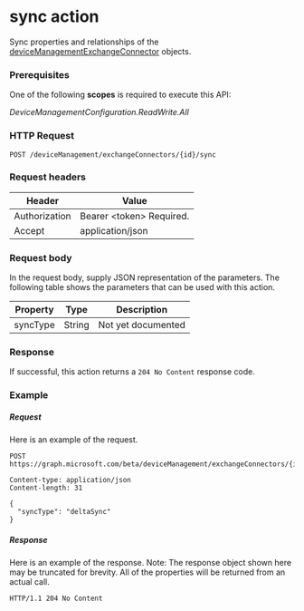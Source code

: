 ﻿# sync action
Sync properties and relationships of the [deviceManagementExchangeConnector](../resources/intune_onboarding_devicemanagementexchangeconnector.md) objects.
### Prerequisites
One of the following **scopes** is required to execute this API:

*DeviceManagementConfiguration.ReadWrite.All*
### HTTP Request
<!-- {
  "blockType": "ignored"
}
-->
```http
POST /deviceManagement/exchangeConnectors/{id}/sync
```

### Request headers
|Header|Value|
|---|---|
|Authorization|Bearer &lt;token&gt; Required.|
|Accept|application/json|

### Request body
In the request body, supply JSON representation of the parameters.
The following table shows the parameters that can be used with this action.

|Property|Type|Description|
|---|---|---|
|syncType|String|Not yet documented|



### Response
If successful, this action returns a `204 No Content` response code.

### Example
##### Request
Here is an example of the request.
```http
POST https://graph.microsoft.com/beta/deviceManagement/exchangeConnectors/{id}/sync

Content-type: application/json
Content-length: 31

{
  "syncType": "deltaSync"
}
```

##### Response
Here is an example of the response. Note: The response object shown here may be truncated for brevity. All of the properties will be returned from an actual call.
```http
HTTP/1.1 204 No Content
```
